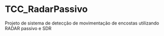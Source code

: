 # TCC_RadarPassivo
Projeto de sistema de detecção de movimentação de encostas utilizando RADAR passivo e SDR
